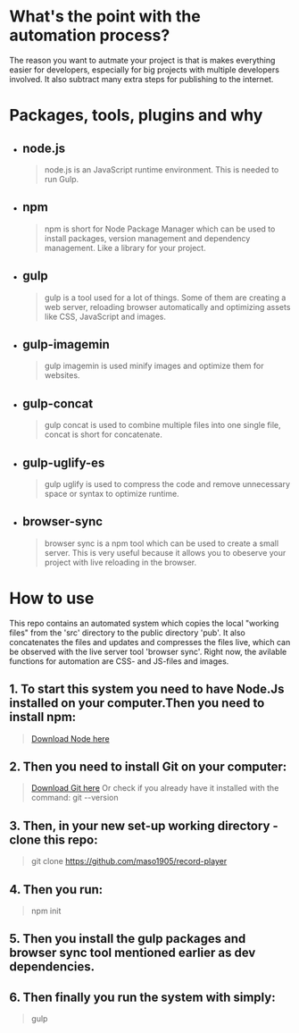 # What's the point with the automation process?

The reason you want to autmate your project is that is makes everything easier for developers, especially for big projects with multiple developers involved. It also subtract many extra steps for publishing to the internet.


# Packages, tools, plugins and why

+ ## node.js
  > node.js is an JavaScript runtime environment. This is needed to run Gulp.
+ ## npm
  > npm is short for Node Package Manager which can be used to install packages, version management and dependency management. Like a library for your project.

  
+ ## gulp
  > gulp is a tool used for a lot of things. Some of them are creating a web server, reloading browser automatically and optimizing assets like CSS, JavaScript and images.
+ ## gulp-imagemin
  > gulp imagemin is used minify images and optimize them for websites.
+ ## gulp-concat
  > gulp concat is used to combine multiple files into one single file, concat is short for concatenate.
+ ## gulp-uglify-es
  > gulp uglify is used to compress the code and remove unnecessary space or syntax to optimize runtime.


+ ## browser-sync
  > browser sync is a npm tool which can be used to create a small server. This is very useful because it allows you to obeserve your project with live reloading in the browser. 


# How to use

This repo contains an automated system which copies the local "working files" from the 'src' directory to the public directory 'pub'. It also concatenates the files and updates and compresses the files live, which can be observed with the live server tool 'browser sync'. Right now, the avilable functions for automation are CSS- and JS-files and images.

## 1. To start this system you need to have Node.Js installed on your computer.Then you need to install npm:

> [Download Node here](https://nodejs.org/en/)

## 2. Then you need to install Git on your computer:

> [Download Git here](https://git-scm.com/book/en/v2/Getting-Started-Installing-Git)
Or check if you already have it installed with the command: 
> git --version

## 3. Then, in your new set-up working directory - clone this repo:

> git clone https://github.com/maso1905/record-player 

## 4. Then you run:

> npm init

## 5. Then you install the gulp packages and browser sync tool mentioned earlier as dev dependencies.

## 6. Then finally you run the system with simply:

> gulp

